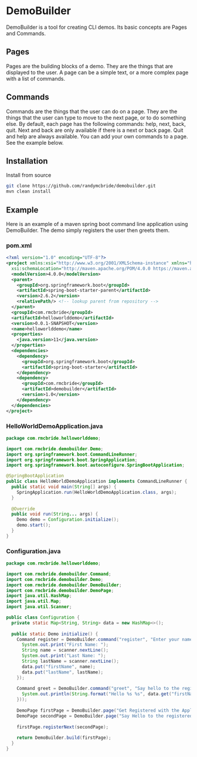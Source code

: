 # DemoBuilder

DemoBuilder is a tool for creating CLI demos. Its basic concepts are Pages and Commands.

## Pages
Pages are the building blocks of a demo. They are the things that are displayed to the user. A page can be a simple text, or a more complex page with a list of commands.

## Commands
Commands are the things that the user can do on a page. They are the things that the user can type to move to the next page, or to do something else. By default,
each page has the following commands: help, next, back, quit. Next and back are only available if there is a next or back page. Quit and help are always available.
You can add your own commands to a page. See the example below.

## Installation
Install from source
```bash
git clone https://github.com/randymcbride/demobuilder.git
mvn clean install
```

## Example
Here is an example of a maven spring boot command line application using DemoBuilder. The demo simply registers the user then greets them.

### pom.xml
```xml
<?xml version="1.0" encoding="UTF-8"?>
<project xmlns:xsi="http://www.w3.org/2001/XMLSchema-instance" xmlns="http://maven.apache.org/POM/4.0.0"
  xsi:schemaLocation="http://maven.apache.org/POM/4.0.0 https://maven.apache.org/xsd/maven-4.0.0.xsd">
  <modelVersion>4.0.0</modelVersion>
  <parent>
    <groupId>org.springframework.boot</groupId>
    <artifactId>spring-boot-starter-parent</artifactId>
    <version>2.6.2</version>
    <relativePath/> <!-- lookup parent from repository -->
  </parent>
  <groupId>com.rmcbride</groupId>
  <artifactId>helloworlddemo</artifactId>
  <version>0.0.1-SNAPSHOT</version>
  <name>helloworlddemo</name>
  <properties>
    <java.version>11</java.version>
  </properties>
  <dependencies>
    <dependency>
      <groupId>org.springframework.boot</groupId>
      <artifactId>spring-boot-starter</artifactId>
    </dependency>
    <dependency>
      <groupId>com.rmcbride</groupId>
      <artifactId>demobuilder</artifactId>
      <version>1.0</version>
    </dependency>
  </dependencies>
</project>
```

### HelloWorldDemoApplication.java
```java
package com.rmcbride.helloworlddemo;

import com.rmcbride.demobuilder.Demo;
import org.springframework.boot.CommandLineRunner;
import org.springframework.boot.SpringApplication;
import org.springframework.boot.autoconfigure.SpringBootApplication;

@SpringBootApplication
public class HelloWorldDemoApplication implements CommandLineRunner {
  public static void main(String[] args) {
    SpringApplication.run(HelloWorldDemoApplication.class, args);
  }
  
  @Override
  public void run(String... args) {
    Demo demo = Configuration.initialize();
    demo.start();
  }
}
```

### Configuration.java
```java
package com.rmcbride.helloworlddemo;

import com.rmcbride.demobuilder.Command;
import com.rmcbride.demobuilder.Demo;
import com.rmcbride.demobuilder.DemoBuilder;
import com.rmcbride.demobuilder.DemoPage;
import java.util.HashMap;
import java.util.Map;
import java.util.Scanner;

public class Configuration {
  private static Map<String, String> data = new HashMap<>();
  
  public static Demo initialize() {
    Command register = DemoBuilder.command("register", "Enter your name for registration", (Scanner scanner) -> {
      System.out.print("First Name: ");
      String name = scanner.nextLine();
      System.out.print("Last Name: ");
      String lastName = scanner.nextLine();
      data.put("firstName", name);
      data.put("lastName", lastName);
    });
    
    Command greet = DemoBuilder.command("greet", "Say hello to the registered user", (scanner -> {
      System.out.println(String.format("Hello %s %s", data.get("firstName"), data.get("lastName")));
    }));
    
    DemoPage firstPage = DemoBuilder.page("Get Registered with the Application", new Command[]{register});
    DemoPage secondPage = DemoBuilder.page("Say Hello to the registered user", new Command[]{greet});
    
    firstPage.registerNext(secondPage);
    
    return DemoBuilder.build(firstPage);
  }
}
```
